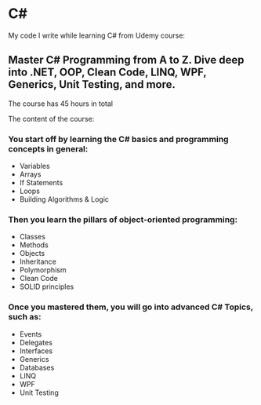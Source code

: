 # C#

My code I write while learning C# from Udemy course: 

## Master C# Programming from A to Z. Dive deep into .NET, OOP, Clean Code, LINQ, WPF, Generics, Unit Testing, and more.

The course has 45 hours in total

The content of the course:

### You start off by learning the C# basics and programming concepts in general:
- Variables
- Arrays
- If Statements
- Loops
- Building Algorithms & Logic

### Then you learn the pillars of object-oriented programming:
- Classes
- Methods
- Objects
- Inheritance
- Polymorphism
- Clean Code
- SOLID principles

### Once you mastered them, you will go into advanced C# Topics, such as:
- Events
- Delegates
- Interfaces
- Generics
- Databases
- LINQ
- WPF
- Unit Testing

